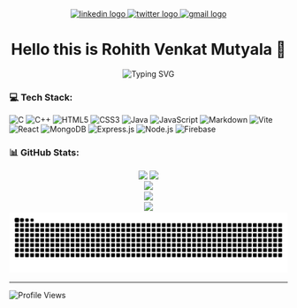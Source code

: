 

<div align="center">
  <a href="https://www.linkedin.com/in/rohith-venkat-mutyala-575421366/" target="_blank">
    <img src="https://img.shields.io/static/v1?message=LinkedIn&logo=linkedin&label=&color=0077B5&logoColor=white&labelColor=&style=for-the-badge" height="25" alt="linkedin logo" />
  </a>
  <a href="https://twitter.com/yourhandle" target="_blank">
    <img src="https://img.shields.io/static/v1?message=Twitter&logo=twitter&label=&color=1DA1F2&logoColor=white&labelColor=&style=for-the-badge" height="25" alt="twitter logo" />
  </a>
  <a href="mailto:rohithvenkatmutyala@gmail.com">
    <img src="https://img.shields.io/static/v1?message=Gmail&logo=gmail&label=&color=D14836&logoColor=white&labelColor=&style=for-the-badge" height="25" alt="gmail logo" />
  </a>
</div>

<h1 align="center">Hello this is Rohith Venkat Mutyala 👋</h1>
<p align="center">
  <img src="https://readme-typing-svg.herokuapp.com?font=Fira+Code&pause=1000&color=00CFFF&center=true&vCenter=true&width=500&lines=Full+Stack+Developer+%28MERN%29;MongoDB+%7C+Express.js+%7C+React.js+%7C+Node.js" alt="Typing SVG" />
</p>




<!--<h3 align="left">👩‍💻 About Me</h3>.-->

<!--<p align="left">I'm a Developer from India<br><br>- 🔭 I'm working as Full Stack Developer<br>- 📚 I'm currently learning Machine Learning<br>- ⚡ In my free time I code and explore new technologies</p>-->

<h3 align="left">💻 Tech Stack:</h3>

![C](https://img.shields.io/badge/c-%2300599C.svg?style=for-the-badge&logo=c&logoColor=white)
![C++](https://img.shields.io/badge/c++-%2300599C.svg?style=for-the-badge&logo=c%2B%2B&logoColor=white)
![HTML5](https://img.shields.io/badge/html5-%23E34F26.svg?style=for-the-badge&logo=html5&logoColor=white)
![CSS3](https://img.shields.io/badge/css3-%231572B6.svg?style=for-the-badge&logo=css3&logoColor=white)
![Java](https://img.shields.io/badge/java-%23ED8B00.svg?style=for-the-badge&logo=openjdk&logoColor=white)
![JavaScript](https://img.shields.io/badge/javascript-%23323330.svg?style=for-the-badge&logo=javascript&logoColor=%23F7DF1E)
![Markdown](https://img.shields.io/badge/markdown-%23000000.svg?style=for-the-badge&logo=markdown&logoColor=white)
![Vite](https://img.shields.io/badge/vite-%23646CFF.svg?style=for-the-badge&logo=vite&logoColor=white)
![React](https://img.shields.io/badge/react-%2320232a.svg?style=for-the-badge&logo=react&logoColor=%2361DAFB)
![MongoDB](https://img.shields.io/badge/MongoDB-%234ea94b.svg?style=for-the-badge&logo=mongodb&logoColor=white)
![Express.js](https://img.shields.io/badge/express.js-%23000000.svg?style=for-the-badge&logo=express&logoColor=white)
![Node.js](https://img.shields.io/badge/node.js-%23339933.svg?style=for-the-badge&logo=nodedotjs&logoColor=white)
![Firebase](https://img.shields.io/badge/firebase-%23039BE5.svg?style=for-the-badge&logo=firebase)
<!--![TypeScript](https://img.shields.io/badge/typescript-%23007ACC.svg?style=for-the-badge&logo=typescript&logoColor=white)-->
<!--![Python](https://img.shields.io/badge/python-3670A0?style=for-the-badge&logo=python&logoColor=ffdd54)-->
<!-- ![AWS](https://img.shields.io/badge/AWS-%23FF9900.svg?style=for-the-badge&logo=amazon-aws&logoColor=white) -->
<!--![Azure](https://img.shields.io/badge/azure-%230072C6.svg?style=for-the-badge&logo=microsoftazure&logoColor=white)-->
<!--![Vue.js](https://img.shields.io/badge/vuejs-%2335495e.svg?style=for-the-badge&logo=vuedotjs&logoColor=%234FC08D)-->

<!--![Web3.js](https://img.shields.io/badge/web3.js-F16822?style=for-the-badge&logo=web3.js&logoColor=white)-->
<!--![Keras](https://img.shields.io/badge/Keras-%23D00000.svg?style=for-the-badge&logo=Keras&logoColor=white)-->
<!--![NumPy](https://img.shields.io/badge/numpy-%23013243.svg?style=for-the-badge&logo=numpy&logoColor=white)-->
<!--![Pandas](https://img.shields.io/badge/pandas-%23150458.svg?style=for-the-badge&logo=pandas&logoColor=white)-->
<!--![PyTorch](https://img.shields.io/badge/PyTorch-%23EE4C2C.svg?style=for-the-badge&logo=PyTorch&logoColor=white)-->
<!--![scikit-learn](https://img.shields.io/badge/scikit--learn-%23F7931E.svg?style=for-the-badge&logo=scikit-learn&logoColor=white)-->
<!--![TensorFlow](https://img.shields.io/badge/TensorFlow-%23FF6F00.svg?style=for-the-badge&logo=TensorFlow&logoColor=white)-->

<!--![MySQL](https://img.shields.io/badge/mysql-%2300000f.svg?style=for-the-badge&logo=mysql&logoColor=white)-->
<!--![Postgres](https://img.shields.io/badge/postgres-%23316192.svg?style=for-the-badge&logo=postgresql&logoColor=white)-->


<h3 align="left">📊 GitHub Stats:</h3>

<div align="center">
  <img src="https://github-readme-stats.vercel.app/api?username=RohitVenkatMutyala&show_icons=true&theme=dark&hide_border=false&count_private=true" height="165" />
  <img src="https://github-readme-stats.vercel.app/api/top-langs/?username=RohitVenkatMutyala&theme=dark&hide_border=false&layout=compact" height="165" />
</div>

<div align="center">
  <img src="https://github-readme-streak-stats.herokuapp.com/?user=RohitVenkatMutyala&theme=dark&hide_border=false" />
</div>

<div align="center">
  <img src="https://github-readme-activity-graph.vercel.app/graph?username=RohitVenkatMutyala&theme=github-compact" />
</div>

<div align="center">
  <img src="https://github-profile-trophy.vercel.app/?username=RohitVenkatMutyala&theme=radical&no-frame=false&no-bg=true&margin-w=4" />
</div>

<div align="center">
  <img src="https://github.com/RohitVenkatMutyala/RohitVenkatMutyala/blob/output/github-snake-dark.svg" alt="Snake animation" />
</div>

---
![Profile Views](https://komarev.com/ghpvc/?username=RohitVenkatMutyala&color=brightgreen&style=flat-square&label=PROFILE+VIEWS)

